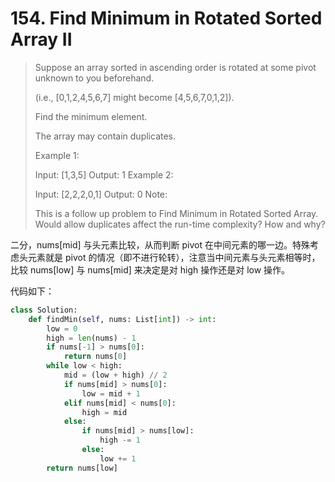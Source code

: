 # 154. Find Minimum in Rotated Sorted Array II

> Suppose an array sorted in ascending order is rotated at some pivot unknown to you beforehand.
>
> (i.e.,  [0,1,2,4,5,6,7] might become  [4,5,6,7,0,1,2]).
>
> Find the minimum element.
>
> The array may contain duplicates.
>
> Example 1:
>
> Input: [1,3,5]
> Output: 1
> Example 2:
>
> Input: [2,2,2,0,1]
> Output: 0
> Note:
>
> This is a follow up problem to Find Minimum in Rotated Sorted Array.
> Would allow duplicates affect the run-time complexity? How and why?

二分，nums[mid] 与头元素比较，从而判断 pivot 在中间元素的哪一边。特殊考虑头元素就是 pivot 的情况（即不进行轮转），注意当中间元素与头元素相等时，比较 nums[low] 与 nums[mid] 来决定是对 high 操作还是对 low 操作。

代码如下：

```python
class Solution:
    def findMin(self, nums: List[int]) -> int:
        low = 0
        high = len(nums) - 1
        if nums[-1] > nums[0]:
            return nums[0]
        while low < high:
            mid = (low + high) // 2
            if nums[mid] > nums[0]:
                low = mid + 1
            elif nums[mid] < nums[0]:
                high = mid
            else:
                if nums[mid] > nums[low]:
                    high -= 1
                else:
                    low += 1
        return nums[low]
```

